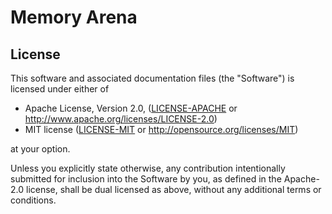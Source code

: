 # Memory Arena

## License

This software and associated documentation files (the "Software") is licensed
under either of

 * Apache License, Version 2.0, ([LICENSE-APACHE](LICENSE-APACHE) or
   http://www.apache.org/licenses/LICENSE-2.0)
 * MIT license ([LICENSE-MIT](LICENSE-MIT) or
   http://opensource.org/licenses/MIT)

at your option.

Unless you explicitly state otherwise, any contribution intentionally submitted
for inclusion into the Software by you, as defined in the Apache-2.0 license,
shall be dual licensed as above, without any additional terms or conditions.